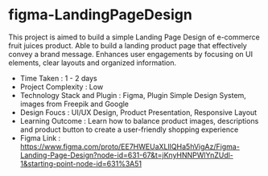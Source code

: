 # figma-LandingPageDesign

This project is aimed to build a simple Landing Page Design of e-commerce fruit juices product. Able to build a landing product page that effectively convey
a brand message. Enhances user engagements by focusing on UI elements, clear layouts and organized information.

- Time Taken : 1 - 2 days
- Project Complexity : Low
- Technology Stack and Plugin : Figma, Plugin Simple Design System, images from Freepik and Google
- Design Foucs : UI/UX Design, Product Presentation, Responsive Layout
- Learning Outcome : Learn how to balance product images, descriptions and product button to create a user-friendly shopping experience
- Figma Link : https://www.figma.com/proto/EE7HWEUaXLlIQHa5hVigAz/Figma-Landing-Page-Design?node-id=631-67&t=jKnyHNNPWlYnZUdl-1&starting-point-node-id=631%3A51
